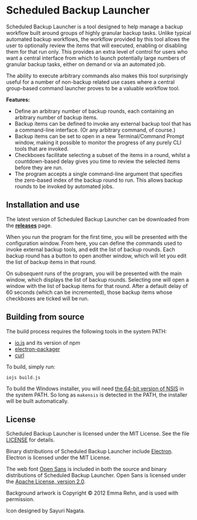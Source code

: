 Scheduled Backup Launcher
=========================

Scheduled Backup Launcher is a tool designed to help manage a backup workflow built around groups of highly granular backup tasks. Unlike typical automated backup workflows, the workflow provided by this tool allows the user to optionally review the items that will executed, enabling or disabling them for that run only. This provides an extra level of control for users who want a central interface from which to launch potentially large numbers of granular backup tasks, either on demand or via an automated job.

The ability to execute arbitrary commands also makes this tool surprisingly useful for a number of non-backup related use cases where a central group-based command launcher proves to be a valuable workflow tool.

**Features:**

- Define an arbitrary number of backup rounds, each containing an arbitrary number of backup items.
- Backup items can be defined to invoke any external backup tool that has a command-line interface. (Or any arbitrary command, of course.)
- Backup items can be set to open in a new Terminal/Command Prompt window, making it possible to monitor the progress of any purely CLI tools that are invoked.
- Checkboxes facilitate selecting a subset of the items in a round, whilst a countdown-based delay gives you time to review the selected items before they are run.
- The program accepts a single command-line argument that specifies the zero-based index of the backup round to run. This allows backup rounds to be invoked by automated jobs.


Installation and use
--------------------

The latest version of Scheduled Backup Launcher can be downloaded from the [**releases**](https://github.com/adamrehn/scheduled-backup-launcher/releases) page.

When you run the program for the first time, you will be presented with the configuration window. From here, you can define the commands used to invoke external backup tools, and edit the list of backup rounds. Each backup round has a button to open another window, which will let you edit the list of backup items in that round.

On subsequent runs of the program, you will be presented with the main window, which displays the list of backup rounds. Selecting one will open a window with the list of backup items for that round. After a default delay of 60 seconds (which can be incremented), those backup items whose checkboxes are ticked will be run.


Building from source
--------------------

The build process requires the following tools in the system PATH:

- [io.js](https://iojs.org/) and its version of npm
- [electron-packager](https://github.com/maxogden/electron-packager)
- [curl](http://curl.haxx.se/)

To build, simply run:

```
iojs build.js
```

To build the Windows installer, you will need [the 64-bit version of NSIS](https://bitbucket.org/dgolub/nsis64) in the system PATH. So long as `makensis` is detected in the PATH, the installer will be built automatically.


License
-------

Scheduled Backup Launcher is licensed under the MIT License. See the file [LICENSE](./LICENSE) for details.

Binary distributions of Scheduled Backup Launcher include [Electron](https://github.com/atom/electron). Electron is licensed under the MIT License.

The web font [Open Sans](https://www.google.com/fonts/specimen/Open+Sans) is included in both the source and binary distributions of Scheduled Backup Launcher. Open Sans is licensed under the [Apache License, version 2.0](http://www.apache.org/licenses/LICENSE-2.0.html).

Background artwork is Copyright &copy; 2012 Emma Rehn, and is used with permission.

Icon designed by Sayuri Nagata.
